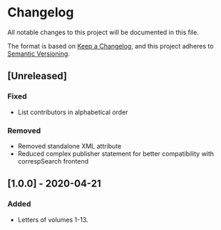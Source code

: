 # Changelog
All notable changes to this project will be documented in this file.

The format is based on [Keep a Changelog](https://keepachangelog.com/en/1.0.0/), and this project adheres to [Semantic Versioning](https://semver.org/spec/v2.0.0.html).

## [Unreleased]
### Fixed
- List contributors in alphabetical order

### Removed
- Removed standalone XML attribute
- Reduced complex publisher statement for better compatibility with correspSearch frontend

## [1.0.0] - 2020-04-21
### Added
- Letters of volumes 1-13.
